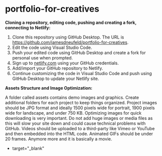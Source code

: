 # portfolio-for-creatives

**Cloning a repository, editing code, pushing and creating a fork, connecting to Netlify:**

1. Clone this repository using GitHub Desktop. The URL is https://github.com/jamesdneufeld/portfolio-for-creatives.
2. Edit the code using Visual Studio Code.
3. Push your edited code using GitHub Desktop and create a fork for personal use when prompted.
4. Sign up to [netlify.com](https://www.netlify.com/) using your GitHub credentials.
5. Add/import your GitHub repository to Netlify.
6. Continue customizing the code in Visual Studio Code and push using GitHub Desktop to update your Netlify site.

**Assets Structure and Image Optimization:**

A folder called assets contains demo images and graphics. Create additional folders for each project to keep things organized. Project images should be JPG format and ideally 1500 pixels wide for portrait, 1900 pixels wide for landscape, and under 750 KB. Optimizing images for quick downloading is very important. Do not add huge images or media files as this will slow your site down and could cause technical problems with GitHub. Videos should be uploaded to a third-party like Vimeo or YouTube and then embedded into the HTML code. Animated GIFs should be under 20 frames. Anymore more and it is basically a movie.

- target="\_blank"
